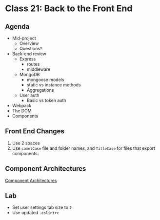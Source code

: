 # Class 21: Back to the Front End

## Agenda

* Mid-project
    * Overview
    * Questions?
* Back-end review
    * Express
        * routes
        * middleware
    * MongoDB
        * mongoose models
        * static vs instance methods
        * Aggregations
    * User auth
        * Basic vs token auth
* Webpack
* The DOM
* Components

## Front End Changes

1. Use 2 spaces
1. Use `camelCase` file and folder names, and `TitleCase` for files
that export components.

## Component Architectures

[Component Architectures](component-architectures.md)

## Lab

* Set user settings tab size to `2`
* Use updated `.eslintrc`
